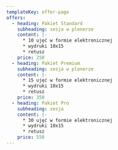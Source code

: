 ```yaml
---
templateKey: offer-page
offers:
  - heading: Pakiet Standard
    subheading: sesja w plenerze
    content: |-
      * 10 ujęć w formie elektronicznej
      * wydruki 10x15
      * retusz
    price: 250
  - heading: Pakiet Premium
    subheading: sesja w plenerze
    content: |-
      * 15 ujęć w formie elektronicznej
      * wydruki 10x15
      * retusz
    price: 350
  - heading: Pakiet Pro
    subheading: sesja
    content: |-
      * 30 ujęć w formie elektronicznej
      * wydruki 10x15
      * retusz
    price: 550
---
```

